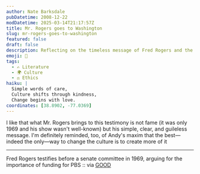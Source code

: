 ```yaml
---
author: Nate Barksdale
pubDatetime: 2008-12-22
modDatetime: 2025-03-14T21:17:57Z
title: Mr. Rogers goes to Washington
slug: mr-rogers-goes-to-washington
featured: false
draft: false
description: Reflecting on the timeless message of Fred Rogers and the role of art in cultural change.
emoji: 🎨
tags:
  - ✍️ Literature
  - 🌍 Culture
  - ⚖️ Ethics
haiku: |
  Simple words of care,  
  Culture shifts through kindness,  
  Change begins with love.
coordinates: [38.8902, -77.0369]
---
```


I like that what Mr. Rogers brings to this testimony is not fame (it was only 1969 and his show wasn't well-known) but his simple, clear, and guileless message. I'm definitely reminded, too, of Andy's maxim that the best—indeed the only—way to change the culture is to create more of it

---

Fred Rogers testifies before a senate committee in 1969, arguing for the importance of funding for PBS :: via [GOOD](http://web.archive.org/web/20241103212625/https://www.good.is:443/?p=14224)

